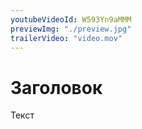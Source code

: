 ```yaml
---
youtubeVideoId: W593Yn9aMMM
previewImg: "./preview.jpg"
trailerVideo: "video.mov"
---
```


# Заголовок

Текст
